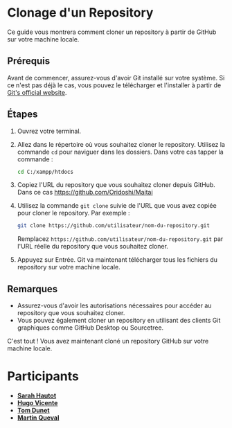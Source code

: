 # Clonage d'un Repository

Ce guide vous montrera comment cloner un repository à partir de GitHub sur votre machine locale.

## Prérequis

Avant de commencer, assurez-vous d'avoir Git installé sur votre système. Si ce n'est pas déjà le cas, vous pouvez le télécharger et l'installer à partir de [Git's official website](https://git-scm.com/).

## Étapes

1. Ouvrez votre terminal.

2. Allez dans le répertoire où vous souhaitez cloner le repository. Utilisez la commande `cd` pour naviguer dans les dossiers. Dans votre cas tapper la commande :

    ```bash
    cd C:/xampp/htdocs
    ```

3. Copiez l'URL du repository que vous souhaitez cloner depuis GitHub. Dans ce cas https://github.com/Oridoshi/Maitai

4. Utilisez la commande `git clone` suivie de l'URL que vous avez copiée pour cloner le repository. Par exemple :

    ```bash
    git clone https://github.com/utilisateur/nom-du-repository.git
    ```

    Remplacez `https://github.com/utilisateur/nom-du-repository.git` par l'URL réelle du repository que vous souhaitez cloner.

5. Appuyez sur Entrée. Git va maintenant télécharger tous les fichiers du repository sur votre machine locale.

## Remarques

- Assurez-vous d'avoir les autorisations nécessaires pour accéder au repository que vous souhaitez cloner.
- Vous pouvez également cloner un repository en utilisant des clients Git graphiques comme GitHub Desktop ou Sourcetree.

C'est tout ! Vous avez maintenant cloné un repository GitHub sur votre machine locale.



# Participants
- [**Sarah Hautot** ](https://github.com/SarahHAUTOT)
- [**Hugo Vicente** ](https://github.com/VicenteHugo)
- [**Tom Dunet**    ](https://github.com/Oridoshi)
- [**Martin Queval**]()
